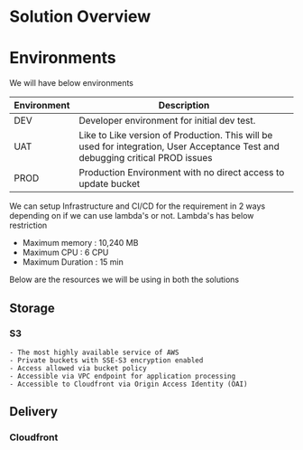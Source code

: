 # Solution Overview

# Environments
    
We will have below environments 

| Environment | Description |
| ----------- | ----------- |
| DEV         | Developer environment for initial dev test.  |
| UAT         | Like to Like version of Production. This will be used for integration, User Acceptance Test and debugging critical PROD issues        |
| PROD        | Production Environment with no direct access to update bucket    |





We can setup Infrastructure and CI/CD for the requirement in 2 ways depending on if we can use lambda's or not. 
Lambda's has below restriction 
- Maximum memory : 10,240 MB
- Maximum CPU : 6 CPU
- Maximum Duration : 15 min


Below are the resources we will be using in both the solutions 
## Storage
### S3 
    - The most highly available service of AWS
    - Private buckets with SSE-S3 encryption enabled
    - Access allowed via bucket policy
    - Accessible via VPC endpoint for application processing
    - Accessible to Cloudfront via Origin Access Identity (OAI)
    
## Delivery
### Cloudfront
